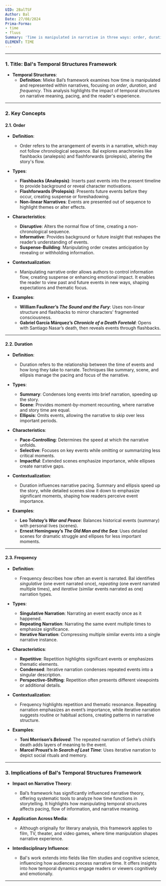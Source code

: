 ```yaml
---
UID: 2BalTSF
Author: Bal
Date: 27/08/2024
Prima-Forma:
- time
- fluus
Summary: 'Time is manipulated in narrative in three ways: order, duration, and frequency.'
ELEMENT: TIME
---
```


---

### 1. **Title: Bal's Temporal Structures Framework**

- **Temporal Structures**:
  - **Definition**: Mieke Bal’s framework examines how time is manipulated and represented within narratives, focusing on *order*, *duration*, and *frequency*. This analysis highlights the impact of temporal structures on narrative meaning, pacing, and the reader's experience. 

---

### 2. **Key Concepts**

#### 2.1. **Order**

- **Definition**:
  - Order refers to the arrangement of events in a narrative, which may not follow chronological sequence. Bal explores anachronies like flashbacks (analepsis) and flashforwards (prolepsis), altering the story's flow.

- **Types**:
  - **Flashbacks (Analepsis)**: Inserts past events into the present timeline to provide background or reveal character motivations.
  - **Flashforwards (Prolepsis)**: Presents future events before they occur, creating suspense or foreshadowing.
  - **Non-linear Narratives**: Events are presented out of sequence to highlight themes or alter effects.

- **Characteristics**:
  - **Disruptive**: Alters the normal flow of time, creating a non-chronological sequence.
  - **Informative**: Provides background or future insight that reshapes the reader’s understanding of events.
  - **Suspense-Building**: Manipulating order creates anticipation by revealing or withholding information.

- **Contextualization**:
  - Manipulating narrative order allows authors to control information flow, creating suspense or enhancing emotional impact. It enables the reader to view past and future events in new ways, shaping expectations and thematic focus.

- **Examples**:
  - **William Faulkner’s *The Sound and the Fury***: Uses non-linear structure and flashbacks to mirror characters' fragmented consciousness.
  - **Gabriel García Márquez’s *Chronicle of a Death Foretold***: Opens with Santiago Nasar’s death, then reveals events through flashbacks.

---

#### 2.2. **Duration**

- **Definition**:
  - Duration refers to the relationship between the time of events and how long they take to narrate. Techniques like summary, scene, and ellipsis manage the pacing and focus of the narrative.

- **Types**:
  - **Summary**: Condenses long events into brief narration, speeding up the story.
  - **Scene**: Provides moment-by-moment recounting, where narrative and story time are equal.
  - **Ellipsis**: Omits events, allowing the narrative to skip over less important periods.

- **Characteristics**:
  - **Pace-Controlling**: Determines the speed at which the narrative unfolds.
  - **Selective**: Focuses on key events while omitting or summarizing less critical moments.
  - **Impactful**: Extended scenes emphasize importance, while ellipses create narrative gaps.

- **Contextualization**:
  - Duration influences narrative pacing. Summary and ellipsis speed up the story, while detailed scenes slow it down to emphasize significant moments, shaping how readers perceive event importance.

- **Examples**:
  - **Leo Tolstoy’s *War and Peace***: Balances historical events (summary) with personal lives (scenes).
  - **Ernest Hemingway’s *The Old Man and the Sea***: Uses detailed scenes for dramatic struggle and ellipses for less important moments.

---

#### 2.3. **Frequency**

- **Definition**:
  - Frequency describes how often an event is narrated. Bal identifies *singulative* (one event narrated once), *repeating* (one event narrated multiple times), and *iterative* (similar events narrated as one) narration types.

- **Types**:
  - **Singulative Narration**: Narrating an event exactly once as it happened.
  - **Repeating Narration**: Narrating the same event multiple times to emphasize significance.
  - **Iterative Narration**: Compressing multiple similar events into a single narrative instance.

- **Characteristics**:
  - **Repetitive**: Repetition highlights significant events or emphasizes thematic elements.
  - **Condensed**: Iterative narration condenses repeated events into a singular description.
  - **Perspective-Shifting**: Repetition often presents different viewpoints or additional details.

- **Contextualization**:
  - Frequency highlights repetition and thematic resonance. Repeating narration emphasizes an event’s importance, while iterative narration suggests routine or habitual actions, creating patterns in narrative structure.

- **Examples**:
  - **Toni Morrison’s *Beloved***: The repeated narration of Sethe’s child’s death adds layers of meaning to the event.
  - **Marcel Proust’s *In Search of Lost Time***: Uses iterative narration to depict social rituals and memory.

---

### 3. **Implications of Bal's Temporal Structures Framework**

- **Impact on Narrative Theory**:
  - Bal’s framework has significantly influenced narrative theory, offering systematic tools to analyze how time functions in storytelling. It highlights how manipulating temporal structures affects pacing, flow of information, and narrative meaning.

- **Application Across Media**:
  - Although originally for literary analysis, this framework applies to film, TV, theater, and video games, where time manipulation shapes narrative experience.

- **Interdisciplinary Influence**:
  - Bal's work extends into fields like film studies and cognitive science, influencing how audiences process narrative time. It offers insights into how temporal dynamics engage readers or viewers cognitively and emotionally.

---
